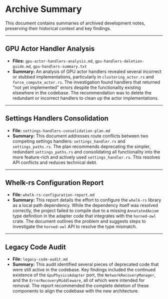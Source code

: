 # Archive Summary

This document contains summaries of archived development notes, preserving their historical context and key findings.

---

## GPU Actor Handler Analysis

-   **Files:** `gpu-actor-handlers-analysis.md`, `gpu-handlers-deletion-guide.md`, `gpu-handlers-summary.txt`
-   **Summary:** An analysis of GPU actor handlers revealed several incorrect or stubbed implementations, particularly in `clustering_actor.rs` and `force_compute_actor.rs`. The investigation found handlers that returned "not yet implemented" errors despite the functionality existing elsewhere in the codebase. The recommendation was to delete the redundant or incorrect handlers to clean up the actor implementations.

---

## Settings Handlers Consolidation

-   **File:** `settings-handlers-consolidation-plan.md`
-   **Summary:** This document addresses route conflicts between two competing settings handlers: `settings_handler.rs` and `settings_paths.rs`. The plan recommends deprecating the simpler, redundant `settings_paths.rs` and consolidating all functionality into the more feature-rich and actively used `settings_handler.rs`. This resolves API conflicts and reduces technical debt.

---

## Whelk-rs Configuration Report

-   **File:** `whelk-rs-configuration-report.md`
-   **Summary:** This report details the effort to configure the `whelk-rs` library as a local path dependency. While the dependency itself was resolved correctly, the project failed to compile due to a missing `AnnotatedAxiom` type definition in the adapter code that integrates with the `horned-owl` crate. The document outlines the problem and suggests steps to investigate the `horned-owl` API to resolve the type mismatch.

---

## Legacy Code Audit

-   **File:** `legacy-code-audit.md`
-   **Summary:** This audit identified several pieces of deprecated code that were still active in the codebase. Key findings included the continued existence of the `GpuPhysicsAdapter` port, the `NetworkRecoveryManager`, and the `ErrorRecoveryMiddleware`, all of which were intended for removal. The report recommended the complete deletion of these components to align the codebase with the new architecture.